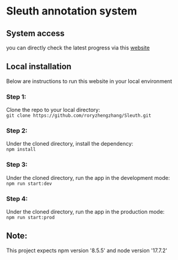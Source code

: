# Sleuth annotation system

## System access
you can directly check the latest progress via this [website](http://35.223.89.10:8000/)

## Local installation
Below are instructions to run this website in your local environment

### Step 1: 
Clone the repo to your local directory:\
    `git clone https://github.com/roryzhengzhang/Sleuth.git`

### Step 2:
Under the cloned directory, install the dependency:\
    `npm install`

### Step 3:
Under the cloned directory, run the app in the development mode:\
    `npm run start:dev`

### Step 4:
Under the cloned directory, run the app in the production mode:\
    `npm run start:prod`

## Note:
This project expects npm version '8.5.5' and node version '17.7.2' 
